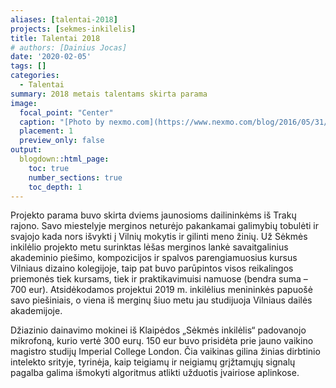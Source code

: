 ```yaml
---
aliases: [talentai-2018]
projects: [sekmes-inkilelis]
title: Talentai 2018
# authors: [Dainius Jocas]
date: '2020-02-05'
tags: []
categories:
  - Talentai
summary: 2018 metais talentams skirta parama
image:
  focal_point: "Center"
  caption: "[Photo by nexmo.com](https://www.nexmo.com/blog/2016/05/31/building-sms-google-sheets-application-aws-lambda-dr)"
  placement: 1
  preview_only: false
output:
  blogdown::html_page:
    toc: true
    number_sections: true
    toc_depth: 1
---
```


<p>Projekto parama buvo skirta dviems jaunosioms dailininkėms iš Trakų rajono. Savo miestelyje merginos neturėjo pakankamai galimybių tobulėti ir svajojo kada nors išvykti į Vilnių mokytis ir gilinti meno žinių. Už Sėkmės inkilėlio projekto metu surinktas lėšas merginos lankė savaitgalinius akademinio piešimo, kompozicijos ir spalvos parengiamuosius kursus Vilniaus dizaino kolegijoje, taip pat buvo parūpintos visos reikalingos priemonės tiek kursams, tiek ir praktikavimuisi namuose (bendra suma – 700 eur).  Atsidėkodamos projektui 2019 m. inkilėlius menininkės papuošė savo  piešiniais, o viena iš merginų šiuo metu jau studijuoja Vilniaus dailės akademijoje.</p>

<p>Džiazinio dainavimo mokinei iš Klaipėdos „Sėkmės inkilėlis“ padovanojo mikrofoną, kurio vertė 300 eurų. 
150 eur buvo prisidėta prie jauno vaikino magistro studijų  Imperial College London. Čia vaikinas gilina žinias dirbtinio intelekto srityje, tyrinėja, kaip teigiamų ir neigiamų grįžtamųjų signalų pagalba galima išmokyti algoritmus atlikti užduotis įvairiose aplinkose. </p>

